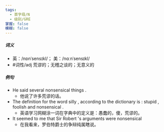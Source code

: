 ```yaml
---
tags:
  - 首字母/N
  - 级别/GRE
掌握: false
模糊: false
---
```

##### 词义
- 英：/nɒnˈsensɪkl/； 美：/nɑːnˈsensɪkl/
- #词性/adj  荒谬的；无稽之谈的；无意义的
##### 例句
- He said several nonsensical things .
	- 他说了许多荒谬的话。
- The definition for the word silly , according to the dictionary is : stupid , foolish and nonsensical .
	- 英语学习网糊涂一词在字典中的定义是：愚蠢的，傻，荒谬的。
- It seemed to me that Sir Robert 's arguments were nonsensical
	- 在我看来，罗伯特爵士的争辩纯属瞎说。
